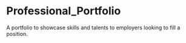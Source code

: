 # Professional_Portfolio
A portfolio to showcase skills and talents to employers looking to fill a position.

